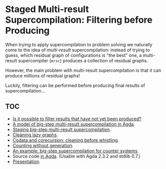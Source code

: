 # Staged Multi-result Supercompilation: Filtering before Producing

When trying to apply supercompilation to problem solving we naturally come to 
the idea of _multi-result_ supercompilation: instead of trying to guess, which 
residual graph of configurations is "the best" one, a multi-result supercompiler 
(`mrsc`) produces a collection of residual graphs.

However, the main problem with multi-result supercompilation is that it can 
produce millions of residual graphs!

Luckily, filtering can be performed before producing final results
of supercompilation...

## TOC

* [Is it possible to filter results that have not yet been produced?](FilteringBeforeProducing.md)
* [A model of big-step multi-result supercompilation in Agda](BigStepSc.md).
* [Staging big-step multi-result supercompilation](StagedBigStepSc.md).
* [Cleaning lazy graphs](CleaningLazyGraphs.md).
* [Codata and corecursion: cleaning before whistling](CleaningBeforeWhistling.md).
* [Counting without generation](CountingWithoutGeneration.md).
* [An example: big-step supercompilation for counter systems](BigStepCounters.md).
* Source code [in Agda](https://bitbucket.org/sergei.romanenko/staged-mrsc-agda/src). (Usable with Agda 2.3.2 and stdlib 0.7.)
* [Presentation](https://bitbucket.org/sergei.romanenko/staged-mrsc-agda/downloads).
